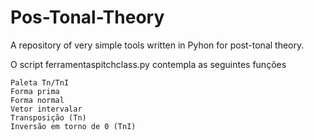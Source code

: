 # Pos-Tonal-Theory

A repository of very simple tools written in Pyhon for post-tonal theory.

O script ferramentaspitchclass.py contempla as seguintes funções

    Paleta Tn/TnI
    Forma prima
    Forma normal
    Vetor intervalar
    Transposição (Tn)
    Inversão em torno de 0 (TnI)
